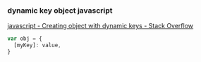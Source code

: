 ###  dynamic key object javascript


[javascript - Creating object with dynamic keys - Stack Overflow](https://stackoverflow.com/questions/19837916/creating-object-with-dynamic-keys "javascript - Creating object with dynamic keys - Stack Overflow")


 

```js
var obj = {
  [myKey]: value,
}
```
